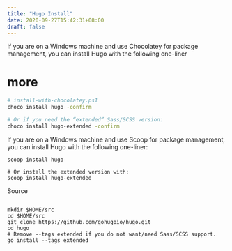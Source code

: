```yaml
---
title: "Hugo Install"
date: 2020-09-27T15:42:31+08:00
draft: false
---
```


If you are on a Windows machine and use Chocolatey for package management, you can install Hugo with the following one-liner

# more

```bash
# install-with-chocolatey.ps1
choco install hugo -confirm

# Or if you need the “extended” Sass/SCSS version:
choco install hugo-extended -confirm
```

If you are on a Windows machine and use Scoop for package management, you can install Hugo with the following one-liner:

```shell
scoop install hugo

# Or install the extended version with:
scoop install hugo-extended
```

Source

```shell

mkdir $HOME/src
cd $HOME/src
git clone https://github.com/gohugoio/hugo.git
cd hugo
# Remove --tags extended if you do not want/need Sass/SCSS support.
go install --tags extended

```
